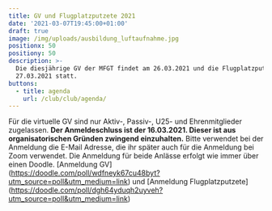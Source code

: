 ```yaml
---
title: GV und Flugplatzputzete 2021
date: '2021-03-07T19:45:00+01:00'
draft: true
image: /img/uploads/ausbildung_luftaufnahme.jpg
positionx: 50
positiony: 50
description: >-
  Die diesjährige GV der MFGT findet am 26.03.2021 und die Flugplatzputzete am
  27.03.2021 statt.
buttons:
  - title: agenda
    url: /club/club/agenda/
---
```

Für die virtuelle GV sind nur Aktiv-, Passiv-, U25- und Ehrenmitglieder zugelassen. **Der Anmeldeschluss ist der 16.03.2021. Dieser ist aus organisatorischen Gründen zwingend einzuhalten.** Bitte verwendet bei der Anmeldung die E-Mail Adresse, die ihr später auch für die Anmeldung bei Zoom verwendet. Die Anmeldung für beide Anlässe erfolgt wie immer über einen Doodle.
[Anmeldung GV] (https://doodle.com/poll/wdfneyk67cu48byt?utm_source=poll&utm_medium=link) und [Anmeldung Flugplatzputzete] (https://doodle.com/poll/dgh64yduqh2uyveh?utm_source=poll&utm_medium=link)

